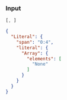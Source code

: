 ### Input
```js
[, ]
```

```json
{
  "Literal": {
    "span": "0:4",
    "literal": {
      "Array": {
        "elements": [
          "None"
        ]
      }
    }
  }
}
```
